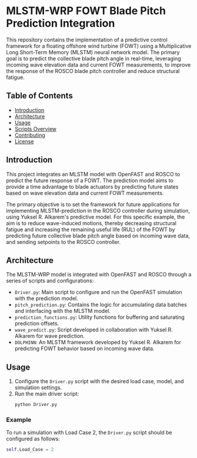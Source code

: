 # MLSTM-WRP FOWT Blade Pitch Prediction Integration

This repository contains the implementation of a predictive control framework for a floating offshore wind turbine (FOWT) using a Multiplicative Long Short-Term Memory (MLSTM) neural network model. The primary goal is to predict the collective blade pitch angle in real-time, leveraging incoming wave elevation data and current FOWT measurements, to improve the response of the ROSCO blade pitch controller and reduce structural fatigue.

## Table of Contents
- [Introduction](#introduction)
- [Architecture](#architecture)
- [Usage](#usage)
- [Scripts Overview](#scripts-overview)
- [Contributing](#contributing)
- [License](#license)

## Introduction

This project integrates an MLSTM model with OpenFAST and ROSCO to predict the future response of a FOWT. The prediction model aims to provide a time advantage to blade actuators by predicting future states based on wave elevation data and current FOWT measurements.

The primary objective is to set the framework for future applications for implementing MLSTM-prediction in the ROSCO controller during simulation, using Yuksel R. Alkarem's predictive model. For this specific example, the aim is to reduce wave-induced motions, thereby decreasing structural fatigue and increasing the remaining useful life (RUL) of the FOWT by predicting future collective blade pitch angle based on incoming wave data, and sending setpoints to the ROSCO controller. 

## Architecture

The MLSTM-WRP model is integrated with OpenFAST and ROSCO through a series of scripts and configurations:
- `Driver.py`: Main script to configure and run the OpenFAST simulation with the prediction model.
- `pitch_prediction.py`: Contains the logic for accumulating data batches and interfacing with the MLSTM model.
- `prediction_functions.py`: Utility functions for buffering and saturating prediction offsets.
- `wave_predict.py`: Script developed in collaboration with Yuksel R. Alkarem for wave prediction.
- `DOLPHINN`: An MLSTM framework developed by Yuksel R. Alkarem for predicting FOWT behavior based on incoming wave data.
## Usage

1. Configure the `Driver.py` script with the desired load case, model, and simulation settings.
2. Run the main driver script:
    ```bash
    python Driver.py
    ```

### Example
To run a simulation with Load Case 2, the `Driver.py` script should be configured as follows:
```python
self.Load_Case = 2
